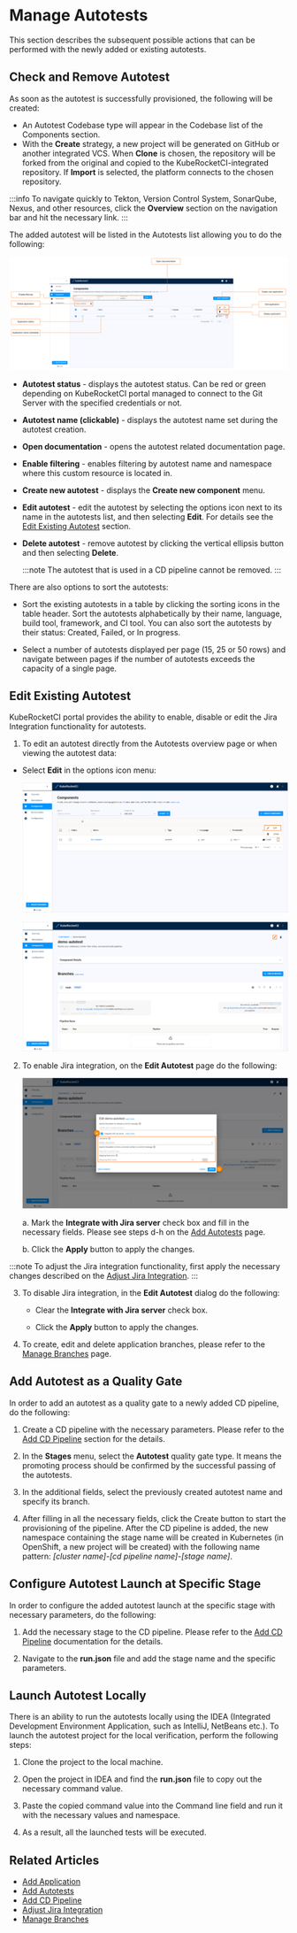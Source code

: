 # Manage Autotests

This section describes the subsequent possible actions that can be performed with the newly added or existing autotests.

## Check and Remove Autotest

As soon as the autotest is successfully provisioned, the following will be created:

- An Autotest Codebase type will appear in the Codebase list of the Components section.
- With the **Create** strategy, a new project will be generated on GitHub or another integrated VCS. When **Clone** is chosen, the repository will be forked from the original and copied to the KubeRocketCI-integrated repository. If **Import** is selected, the platform connects to the chosen repository.

:::info
    To navigate quickly to Tekton, Version Control System, SonarQube, Nexus, and other resources, click the **Overview** section on the navigation bar and hit the necessary link.
:::

The added autotest will be listed in the Autotests list allowing you to do the following:

![Autotests page](../assets/user-guide/edp-portal-inspect-autotest-menu.png "Autotests page")

* **Autotest status** - displays the autotest status. Can be red or green depending on KubeRocketCI portal managed to connect to the Git Server with the specified credentials or not.
* **Autotest name (clickable)** - displays the autotest name set during the autotest creation.
* **Open documentation** - opens the autotest related documentation page.
* **Enable filtering** - enables filtering by autotest name and namespace where this custom resource is located in.
* **Create new autotest** - displays the **Create new component** menu.
* **Edit autotest** - edit the autotest by selecting the options icon next to its name in the autotests list, and then selecting **Edit**. For details see the [Edit Existing Autotest](#edit-existing-autotest) section.
* **Delete autotest** - remove autotest by clicking the vertical ellipsis button and then selecting **Delete**.

  :::note
    The autotest that is used in a CD pipeline cannot be removed.
  :::

There are also options to sort the autotests:

* Sort the existing autotests in a table by clicking the sorting icons in the table header. Sort the autotests alphabetically by their name, language, build tool, framework, and CI tool. You can also sort the autotests by their status: Created, Failed, or In progress.

* Select a number of autotests displayed per page (15, 25 or 50 rows)  and navigate between pages if the number of autotests exceeds the capacity of a single page.

## Edit Existing Autotest

KubeRocketCI portal provides the ability to enable, disable or edit the Jira Integration functionality for autotests.

1. To edit an autotest directly from the Autotests overview page or when viewing the autotest data:

  - Select **Edit** in the options icon menu:

    ![Edit autotest on the autotests overview page](../assets/user-guide/edp-portal-edit-autotest-1.png "Edit autotest on the autotests overview page")

    ![Edit autotest when viewing the autotest data](../assets/user-guide/edp-portal-edit-autotest-2.png "Edit autotest when viewing the autotest data")

2. To enable Jira integration, on the **Edit Autotest** page do the following:

   ![Edit autotest](../assets/user-guide/edp-portal-edit-autotest-jira.png "Edit library")

   a. Mark the **Integrate with Jira server** check box and fill in the necessary fields. Please see steps d-h on the [Add Autotests](add-autotest.md#the-advanced-settings-menu) page.

   b. Click the **Apply** button to apply the changes.

  :::note
    To adjust the Jira integration functionality, first apply the necessary changes described on the [Adjust Jira Integration](../operator-guide/jira-integration.md).
  :::

3. To disable Jira integration, in the **Edit Autotest** dialog do the following:

   - Clear the **Integrate with Jira server** check box.

   - Click the **Apply** button to apply the changes.

4. To create, edit and delete application branches, please refer to the [Manage Branches](../user-guide/manage-branches.md) page.

## Add Autotest as a Quality Gate

In order to add an autotest as a quality gate to a newly added CD pipeline, do the following:

1. Create a CD pipeline with the necessary parameters. Please refer to the [Add CD Pipeline](add-cd-pipeline.md) section for the details.

2. In the **Stages** menu, select the **Autotest** quality gate type. It means the promoting process should be confirmed by the successful passing of the autotests.

3. In the additional fields, select the previously created autotest name and specify its branch.

4. After filling in all the necessary fields, click the Create button to start the provisioning of the pipeline. After the CD pipeline is added, the new namespace containing the stage name will be created in Kubernetes (in OpenShift, a new project will be created) with the following name pattern: _[cluster name]-[cd pipeline name]-[stage name]_.

## Configure Autotest Launch at Specific Stage

In order to configure the added autotest launch at the specific stage with necessary parameters, do the following:

1. Add the necessary stage to the CD pipeline. Please refer to the [Add CD Pipeline](add-cd-pipeline.md) documentation for the details.

2. Navigate to the **run.json** file and add the stage name and the specific parameters.

## Launch Autotest Locally

There is an ability to run the autotests locally using the IDEA (Integrated Development Environment Application, such as IntelliJ, NetBeans etc.). To launch the autotest project for the local verification, perform the following steps:

1. Clone the project to the local machine.

2. Open the project in IDEA and find the **run.json** file to copy out the necessary command value.

3. Paste the copied command value into the Command line field and run it with the necessary values and namespace.

4. As a result, all the launched tests will be executed.

## Related Articles

* [Add Application](add-application.md)
* [Add Autotests](add-autotest.md)
* [Add CD Pipeline](add-cd-pipeline.md)
* [Adjust Jira Integration](../operator-guide/jira-integration.md)
* [Manage Branches](../user-guide/manage-branches.md)

